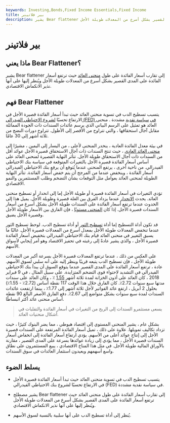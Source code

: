 ```yaml
---
keywords: Investing,Bonds,Fixed Income Essentials,Fixed Income
title: بير فلاتينر
description: يشير Bear flattener إلى تقارب أسعار الفائدة على طول منحنى العائد حيث ترتفع أسعار الفائدة على المدى القصير بشكل أسرع من المعدلات طويلة الأجل.
---
```


# بير فلاتينر
## ماذا يعني Bear Flattener؟

يشير Bear flattener إلى تقارب أسعار الفائدة على طول [منحنى العائد](/yieldcurve) حيث ترتفع أسعار الفائدة على المدى القصير بشكل أسرع من المعدلات طويلة الأجل ويُنظر إليها على أنها نذير الانكماش الاقتصادي.

## فهم Bear Flattener

يتسبب تسطيح الدب في تسوية منحنى العائد حيث تبدأ أسعار الفائدة قصيرة الأجل في الارتفاع تحسبًا [لشروع الاحتياطي الفيدرالي (FED) في](/federalreservebank) [سياسة نقدية](/monetarypolicy) مشددة . منحنى العائد هو تمثيل على الرسم البياني الذي يرسم عائدات السندات ذات الجودة المماثلة مقابل آجال استحقاقها ، والتي تتراوح من الأقصر إلى الأطول. تتراوح دورات النضج من ثلاثة أشهر إلى 30 عامًا.

في بيئة معدل الفائدة العادية ، ينحدر المنحنى لأعلى ، من اليسار إلى اليمين ، مشيرًا إلى [منحنى العائد العادي](/normalyieldcurve) ، حيث تنتج السندات ذات آجال الاستحقاق قصيرة الأجل عوائد أقل من السندات ذات آجال الاستحقاق طويلة الأجل. تتأثر النهاية القصيرة لمنحنى العائد على أساس أسعار الفائدة قصيرة الأجل بالتغيرات المتوقعة في سياسة بنك الاحتياطي الفيدرالي. من ناحية أخرى ، يرتفع المنحنى عندما يُتوقع أن يرفع بنك الاحتياطي الفيدرالي أسعار الفائدة ، وينخفض عندما من المرجح أن يتم خفض أسعار الفائدة. تتأثر النهاية الطويلة لمنحنى العائد بعوامل مثل التوقعات بشأن التضخم وطلب المستثمرين والنمو الاقتصادي.

تؤدي التغيرات في أسعار الفائدة قصيرة أو طويلة الأجل إما إلى انحدار أو تسطيح منحنى العائد. يحدث [الانحدار](/curve-steepener-trade) عندما يزداد الفرق بين الغلة قصيرة وطويلة الأجل. يميل هذا إلى الحدوث عندما ترتفع أسعار الفائدة على السندات طويلة الأجل بشكل أسرع من أسعار السندات قصيرة الأجل. إذا كان [المنحنى مستويًا](/flatyieldcurve) ، فإن الفارق بين الأسعار طويلة الأجل وقصيرة الأجل يضيق.

قد تكون أداة التسطيح إما أداة [تسطيح الثور](/bullflattener) أو أداة تسطيح الدب. لوحظ تسطيح الثور عندما تنخفض المعدلات طويلة الأجل بمعدل أسرع من المعدلات قصيرة الأجل. غالبًا ما يسبق التغيير في منحنى العائد قيام بنك الاحتياطي الفيدرالي بتخفيض أسعار الفائدة قصيرة الأجل ، والذي يشير عادةً إلى رغبته في تحفيز الاقتصاد وهو أمر إيجابي لأسواق الأسهم.

على العكس من ذلك ، عندما ترتفع المعدلات قصيرة الأجل بسرعة أكبر من المعدلات طويلة الأجل ، فإن تسطيح الدب يتبعه قريبًا وينظر إليه على أنه سلبي لسوق الأسهم. عادة ، ترتفع أسعار الفائدة على المدى القصير عندما يتوقع السوق أن يبدأ بنك الاحتياطي الفيدرالي في التشديد لاحتواء قوى التضخم المتزايدة. على سبيل المثال ، في 9 فبراير 2018 ، كان العائد على أذون الخزانة لمدة ثلاثة أشهر [1.55](/treasurybill) ٪ ، وكان العائد على سندات مدتها سبع سنوات 2.72٪. كان الفارق خلال هذا الوقت 117 نقطة أساس (2.72٪ - 1.55٪) بحلول 2 أبريل ، ارتفع عائد الفواتير لأجل ثلاثة أشهر إلى 1.77٪ ، بينما ارتفعت عائدات السندات لمدة سبع سنوات بشكل متواضع إلى 2.67٪. دفع الفارق الأصغر البالغ 90 نقطة أساس منحنى عائد أكثر انبساطًا.

> يسعى مستثمرو السندات إلى الربح من التغيرات في أسعار الفائدة والتقلبات في أشكال منحنيات العائد.

>

بشكل عام ، يشير المنحنى المستوي إلى اقتصاد هبوطي ، مما يضر البنوك كثيرًا ، حيث تزداد تكاليف تمويلها. علاوة على ذلك ، تميل أسعار الفائدة المرتفعة على السندات قصيرة الأجل إلى إنتاج عوائد أعلى من الأسهم. يؤدي ارتفاع أسعار الفائدة إلى انخفاض أسعار السندات قصيرة الأجل ، مما يؤدي إلى زيادة عوائدها بسرعة على المدى القصير ، مقارنة بالأوراق المالية طويلة الأجل. في مثل هذا المناخ الاقتصادي ، يبيع المستثمرون على نطاق واسع أسهمهم ويعيدون استثمار العائدات في سوق السندات.

## يسلط الضوء

- يتسبب تسطيح الدب في تسوية منحنى العائد حيث تبدأ أسعار الفائدة قصيرة الأجل في الارتفاع تحسبًا لشروع بنك الاحتياطي الفيدرالي (FED) في سياسة نقدية مشددة.

- يشير مصطلح Bear flattener إلى تقارب أسعار الفائدة على طول منحنى العائد حيث ترتفع أسعار الفائدة على المدى القصير بشكل أسرع من المعدلات طويلة الأجل ويُنظر إليها على أنها نذير الانكماش الاقتصادي.

- يُنظر إلى أداة تسطيح الدب على أنها سلبية بالنسبة لسوق الأسهم.


